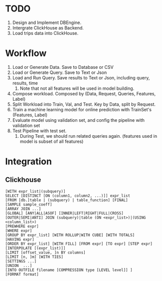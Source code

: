 
# TODO
1. Design and Implement DBEngine.
2. Intergrate ClickHouse as Backend.
3. Load trips data into ClickHouse.

# Workflow
1. Load or Generate Data. Save to Database or CSV
2. Load or Generate Query. Save to Text or Json
3. Load and Run Query. Save results to Text or Json, including query, results, time
   1. Note that not all features will be used in model building.
4. Compose workload. Composed by (Data, Request, Queries, Features, Label)
5. Split Workload into Train, Val, and Test. Key by Data, split by Request.
6. Train a machine learning model for online prediction with TrainSet's (Features, Label)
7. Evaluate model using validation set, and config the pipeline with validation set
8. Test Pipeline with test set.
   1. During Test, we should run related queries again. (features used in model is subset of all features)


# Integration
## Clickhouse
```
[WITH expr_list|(subquery)]
SELECT [DISTINCT [ON (column1, column2, ...)]] expr_list
[FROM [db.]table | (subquery) | table_function] [FINAL]
[SAMPLE sample_coeff]
[ARRAY JOIN ...]
[GLOBAL] [ANY|ALL|ASOF] [INNER|LEFT|RIGHT|FULL|CROSS] [OUTER|SEMI|ANTI] JOIN (subquery)|table (ON <expr_list>)|(USING <column_list>)
[PREWHERE expr]
[WHERE expr]
[GROUP BY expr_list] [WITH ROLLUP|WITH CUBE] [WITH TOTALS]
[HAVING expr]
[ORDER BY expr_list] [WITH FILL] [FROM expr] [TO expr] [STEP expr] [INTERPOLATE [(expr_list)]]
[LIMIT [offset_value, ]n BY columns]
[LIMIT [n, ]m] [WITH TIES]
[SETTINGS ...]
[UNION  ...]
[INTO OUTFILE filename [COMPRESSION type [LEVEL level]] ]
[FORMAT format]
```